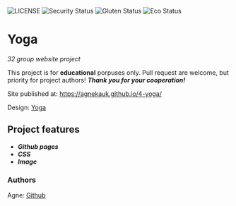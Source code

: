 ![LICENSE](https://img.shields.io/badge/license-MIT-blue.svg?style=flat-square)
![Security Status](https://img.shields.io/security-headers?label=Security&url=https%3A%2F%2Fgithub.com&style=flat-square)
![Gluten Status](https://img.shields.io/badge/Gluten-Free-green.svg)
![Eco Status](https://img.shields.io/badge/ECO-Friendly-green.svg)

# Yoga

_32 group website project_

This project is for **educational** porpuses only. Pull request are welcome, but priority for project authors! ***Thank you for your cooperation!***

Site published at: https://agnekauk.github.io/4-yoga/

Design: [Yoga](file:///C:/Users/agne/OneDrive/Dokumentai/mokymai%20programuoti/yoga-lifestyle.webp)



## Project features

-   ***Github pages***
-   ***CSS***
-   ***Image***



### Authors

Agne: [Github](https://github.com/agnekauk)